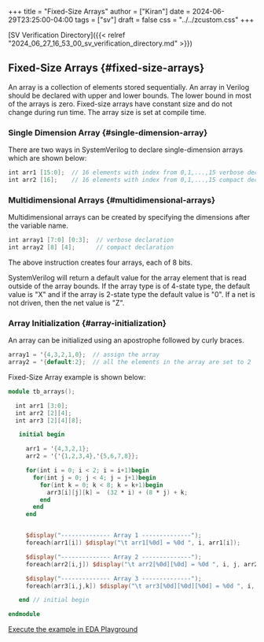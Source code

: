 +++
title = "Fixed-Size Arrays"
author = ["Kiran"]
date = 2024-06-29T23:25:00-04:00
tags = ["sv"]
draft = false
css = "../../zcustom.css"
+++

[SV Verification Directory]({{< relref "2024_06_27_16_53_00_sv_verification_directory.md" >}})


## Fixed-Size Arrays {#fixed-size-arrays}

An array is a collection of elements stored sequentially. An array in Verilog should be declared with upper and lower bounds. The lower bound in most of the arrays is zero. Fixed-size arrays have constant size and do not change during run time. The array size is set at compile time.


### Single Dimension Array {#single-dimension-array}

There are two ways in SystemVerilog to declare single-dimension arrays which are shown below:

```verilog
int arr1 [15:0];  // 16 elements with index from 0,1,...,15 verbose declaration
int arr2 [16];    // 16 elements with index from 0,1,...,15 compact declaration
```


### Multidimensional Arrays {#multidimensional-arrays}

Multidimensional arrays can be created by specifying the dimensions after the variable name.

```verilog
int array1 [7:0] [0:3];  // verbose declaration
int array2 [8] [4];      // compact declaration
```

The above instruction creates four arrays, each of 8 bits.

SystemVerilog will return a default value for the array element that is read outside of the array bounds. If the array type is of 4-state type, the default value is "X" and if the array is 2-state type the default value is "0". If a net is not driven, then the net value is "Z".


### Array Initialization {#array-initialization}

An array can be initialized using an apostrophe followed by curly braces.

```verilog
array1 = '{4,3,2,1,0};  // assign the array
array2 = '{default:2};  // all the elements in the array are set to 2
```

Fixed-Size Array example is shown below:

```verilog
module tb_arrays();

  int arr1 [3:0];
  int arr2 [2][4];
  int arr3 [2][4][8];

   initial begin

     arr1 = '{4,3,2,1};
     arr2 = '{'{1,2,3,4},'{5,6,7,8}};

     for(int i = 0; i < 2; i = i+1)begin
       for(int j = 0; j < 4; j = j+1)begin
         for(int k = 0; k < 8; k = k+1)begin
           arr3[i][j][k] =  (32 * i) + (8 * j) + k;
         end
       end
     end


     $display("-------------- Array 1 --------------");
     foreach(arr1[i]) $display("\t arr1[%0d] = %0d ", i, arr1[i]);

     $display("-------------- Array 2 --------------");
     foreach(arr2[i,j]) $display("\t arr2[%0d][%0d] = %0d ", i, j, arr2[i][j]);

     $display("-------------- Array 3 --------------");
     foreach(arr3[i,j,k]) $display("\t arr3[%0d][%0d][%0d] = %0d ", i, j, k, arr3[i][j][k]);

   end // initial begin

endmodule
```

[Execute the example in EDA Playground](https://www.edaplayground.com/x/seRT)
